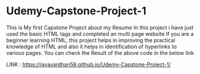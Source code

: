 # Udemy-Capstone-Project-1

This is My first Capstone Project about my Resume
In this project i have just used the basic HTML tags and completed an 
multi page website
If you are a beginner learning HTML, this project helps in improving the practical knowledge of HTML and also it helps in identification of hyperlinks to various pages.
You can check the Result of the above code in the below link

LINK : https://jayavardhan56.github.io/Udemy-Capstone-Project-1/
